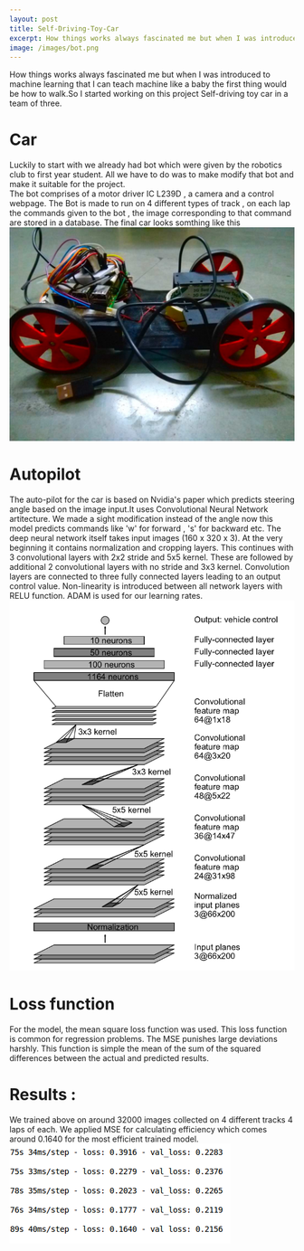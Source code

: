 ```yaml
---
layout: post
title: Self-Driving-Toy-Car
excerpt: How things works always fascinated me but when I was introduced to machine learning that I can teach machine like a baby the first thing would be how to walk
image: /images/bot.png
---
```

How things works always fascinated me but when I was introduced to machine learning that I can teach machine like a baby the first thing would 
be how to walk.So I started working on this project Self-driving toy car in a team of three.
# Car
Luckily to start with we already had bot which were given by the robotics club to first year student. All we have to do was to make modify that 
bot and make it suitable for the project.
<br>
The bot comprises of a motor driver IC L239D , a camera and a control webpage. The Bot is made to run on 4 different types of track , on
each lap the commands given to the bot , the image corresponding to that command are stored in a database.
The final car looks somthing like this
![](/images/bot.png)


# Autopilot 
The auto-pilot for the car is based on Nvidia's paper which predicts steering angle based on the image input.It uses Convolutional Neural Network artitecture.
We made a sight modification instead of the angle now this model predicts commands like 'w' for forward , 's' for backward etc.
The deep neural network itself takes input images (160 x 320 x 3). At the very beginning it contains normalization and cropping layers. This continues with 3
convolutional layers with 2x2 stride and 5x5 kernel. These are followed by additional 2 convolutional layers with no stride and 3x3 kernel. Convolution
layers are connected to three fully connected layers leading to an output control value. Non-linearity is introduced between all network layers with RELU
function. ADAM is used for our learning rates.
![](/images/neural.png)
# Loss function
For the model, the mean square loss function was used. This loss function is common for
regression problems. The MSE punishes large deviations harshly. This function is simple the mean
of the sum of the squared differences between the actual and predicted results.
# Results :
We trained above on around 32000 images collected on 4 different tracks 4 laps of each. We applied MSE for calculating efficiency which comes around 0.1640 for the most efficient trained model.
![](/images/2018-03-01-003307_1366x768_scrot.png)
